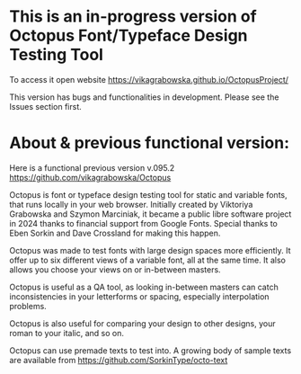 # This is an in-progress version of Octopus Font/Typeface Design Testing Tool

To access it open website https://vikagrabowska.github.io/OctopusProject/

This version has bugs and functionalities in development. Please see the Issues section first.

# About & previous functional version: 

Here is a functional previous version v.095.2 https://github.com/vikagrabowska/Octopus

Octopus is font or typeface design testing tool for static and variable fonts, that runs locally in your web browser. Initially created by Viktoriya Grabowska and Szymon Marciniak, it became a public libre software project in 2024 thanks to financial support from Google Fonts. Special thanks to Eben Sorkin and Dave Crossland for making this happen. 

Octopus was made to test fonts with large design spaces more efficiently. It offer up to six different views of a variable font, all at the same time. It also allows you choose your views on or in-between masters.

Octopus is useful as a QA tool, as looking in-between masters can catch inconsistencies in your letterforms or spacing, especially interpolation problems.

Octopus is also useful for comparing your design to other designs, your roman to your italic, and so on.

Octopus can use premade texts to test into. A growing body of sample texts are available from https://github.com/SorkinType/octo-text